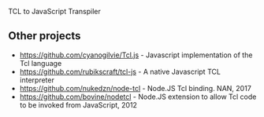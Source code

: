 TCL to JavaScript Transpiler

## Other projects

* https://github.com/cyanogilvie/Tcl.js - Javascript implementation of the Tcl language
* https://github.com/rubikscraft/tcl-js - A native Javascript TCL interpreter
* https://github.com/nukedzn/node-tcl - Node.JS Tcl binding. NAN, 2017
* https://github.com/bovine/nodetcl - Node.JS extension to allow Tcl code to be invoked from JavaScript, 2012
